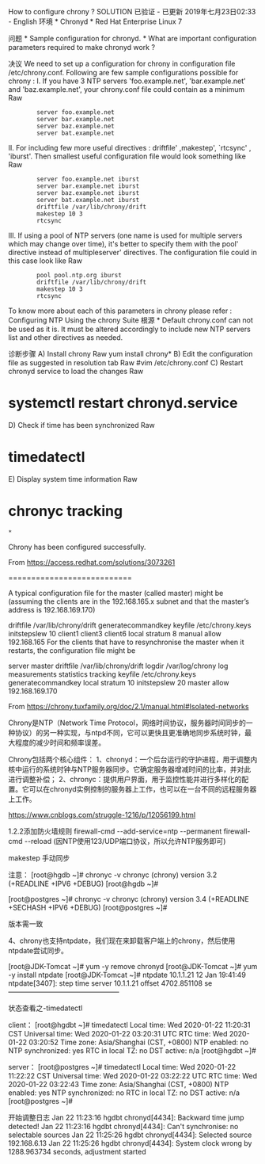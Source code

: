 How to configure chrony ?
 SOLUTION 已验证 - 已更新 2019年七月23日02:33 - 
English 
环境
	* 
Chronyd
	* 
Red Hat Enterprise Linux 7


问题
	* 
Sample configuration for chronyd.
	* 
What are important configuration parameters required to make chronyd work ?


决议
We need to set up a configuration for chrony in configuration file /etc/chrony.conf.
Following are few sample configurations possible for chrony :
I. If you have 3 NTP servers 'foo.example.net', 'bar.example.net' and 'baz.example.net', your chrony.conf file could contain as a minimum
Raw

            server foo.example.net
            server bar.example.net
            server baz.example.net
            server bat.example.net
II. For including few more useful directives : driftfile' ,makestep', `rtcsync' , 'iburst'. Then smallest useful configuration file would look something like
Raw

            server foo.example.net iburst
            server bar.example.net iburst
            server baz.example.net iburst
            server bat.example.net iburst
            driftfile /var/lib/chrony/drift
            makestep 10 3
            rtcsync
III. If using a pool of NTP servers (one name is used for multiple servers which may change over time), it's better to specify them with the pool' directive instead of multipleserver' directives. The configuration file could in this case look like
Raw

            pool pool.ntp.org iburst
            driftfile /var/lib/chrony/drift
            makestep 10 3
            rtcsync
To know more about each of this parameters in chrony please refer :
Configuring NTP Using the chrony Suite
根源
	* 
Default chrony.conf can not be used as it is. It must be altered accordingly to include new NTP servers list and other directives as needed.


诊断步骤
A) Install chrony
Raw
 yum install chrony*
B) Edit the configuration file as suggested in resolution tab
Raw
#vim /etc/chrony.conf
C) Restart chronyd service to load the changes
Raw
# systemctl restart chronyd.service
D) Check if time has been synchronized
Raw
# timedatectl
E) Display system time information
Raw
# chronyc tracking
	* 
Chrony has been configured successfully.


 
From <https://access.redhat.com/solutions/3073261>
 
 
===========================
 
A typical configuration file for the master (called master) might be (assuming the clients are in the 192.168.165.x subnet and that the master’s address is 192.168.169.170)

driftfile /var/lib/chrony/drift
generatecommandkey
keyfile /etc/chrony.keys
initstepslew 10 client1 client3 client6
local stratum 8
manual
allow 192.168.165
For the clients that have to resynchronise the master when it restarts, the configuration file might be

server master
driftfile /var/lib/chrony/drift
logdir /var/log/chrony
log measurements statistics tracking
keyfile /etc/chrony.keys
generatecommandkey
local stratum 10
initstepslew 20 master
allow 192.168.169.170
 
From <https://chrony.tuxfamily.org/doc/2.1/manual.html#Isolated-networks>
 
 
 
 
 
 
Chrony是NTP（Network Time Protocol，网络时间协议，服务器时间同步的一种协议）的另一种实现，与ntpd不同，它可以更快且更准确地同步系统时钟，最大程度的减少时间和频率误差。
 
Chrony包括两个核心组件：
1、chronyd：一个后台运行的守护进程，用于调整内核中运行的系统时钟与NTP服务器同步。它确定服务器增减时间的比率，并对此进行调整补偿；
2、chronyc：提供用户界面，用于监控性能并进行多样化的配置。它可以在chronyd实例控制的服务器上工作，也可以在一台不同的远程服务器上工作。
 
https://www.cnblogs.com/struggle-1216/p/12056199.html
 
1.2.2添加防火墙规则
firewall-cmd --add-service=ntp --permanent
firewall-cmd --reload
(因NTP使用123/UDP端口协议，所以允许NTP服务即可)
 
makestep 手动同步
 
 
注意：
[root@hgdb ~]# chronyc -v
chronyc (chrony) version 3.2 (+READLINE +IPV6 +DEBUG)
[root@hgdb ~]#
 
[root@postgres ~]# chronyc -v
chronyc (chrony) version 3.4 (+READLINE +SECHASH +IPV6 +DEBUG)
[root@postgres ~]#
 
版本需一致
 
 
4、chrony也支持ntpdate，我们现在来卸载客户端上的chrony，然后使用ntpdate尝试同步。
 
[root@JDK-Tomcat ~]# yum -y remove chronyd
[root@JDK-Tomcat ~]# yum -y install ntpdate
[root@JDK-Tomcat ~]# ntpdate 10.1.1.21
12 Jan 19:41:49 ntpdate[3407]: step time server 10.1.1.21 offset 4702.851108 se
————————————————
 
状态查看之-timedatectl
 
client：
[root@hgdbt ~]# timedatectl
      Local time: Wed 2020-01-22 11:20:31 CST
  Universal time: Wed 2020-01-22 03:20:31 UTC
        RTC time: Wed 2020-01-22 03:20:52
       Time zone: Asia/Shanghai (CST, +0800)
     NTP enabled: no
NTP synchronized: yes
 RTC in local TZ: no
      DST active: n/a
[root@hgdbt ~]#
 
server：
[root@postgres ~]# timedatectl
      Local time: Wed 2020-01-22 11:22:22 CST
  Universal time: Wed 2020-01-22 03:22:22 UTC
        RTC time: Wed 2020-01-22 03:22:43
       Time zone: Asia/Shanghai (CST, +0800)
     NTP enabled: yes
NTP synchronized: no
 RTC in local TZ: no
      DST active: n/a
[root@postgres ~]#
 
 
开始调整日志
Jan 22 11:23:16 hgdbt chronyd[4434]: Backward time jump detected!
Jan 22 11:23:16 hgdbt chronyd[4434]: Can't synchronise: no selectable sources
Jan 22 11:25:26 hgdbt chronyd[4434]: Selected source 192.168.6.13
Jan 22 11:25:26 hgdbt chronyd[4434]: System clock wrong by 1288.963734 seconds, adjustment started
 